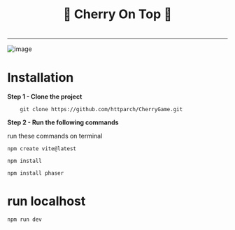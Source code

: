 # <h1 align="center">🍒 Cherry On Top 🍒<h1>

----

![image](https://github.com/user-attachments/assets/cefa752e-9f6f-46ab-bd45-01f638bff49a)


# Installation

**Step 1 - Clone the project**

        git clone https://github.com/httparch/CherryGame.git    

**Step 2 - Run the following commands**

run these commands on terminal

    npm create vite@latest

    npm install

    npm install phaser

# run localhost

    npm run dev
